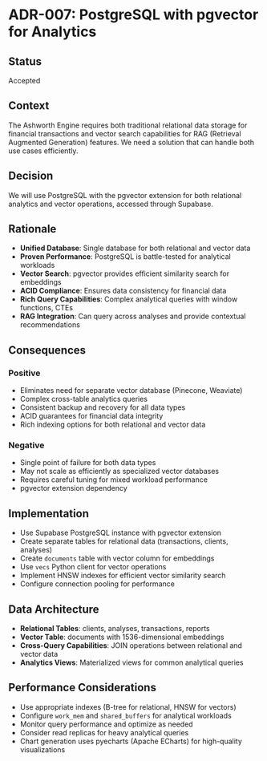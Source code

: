 # ADR-007: PostgreSQL with pgvector for Analytics

## Status
Accepted

## Context
The Ashworth Engine requires both traditional relational data storage for financial transactions and vector search capabilities for RAG (Retrieval Augmented Generation) features. We need a solution that can handle both use cases efficiently.

## Decision
We will use PostgreSQL with the pgvector extension for both relational analytics and vector operations, accessed through Supabase.

## Rationale
- **Unified Database**: Single database for both relational and vector data
- **Proven Performance**: PostgreSQL is battle-tested for analytical workloads
- **Vector Search**: pgvector provides efficient similarity search for embeddings
- **ACID Compliance**: Ensures data consistency for financial data
- **Rich Query Capabilities**: Complex analytical queries with window functions, CTEs
- **RAG Integration**: Can query across analyses and provide contextual recommendations

## Consequences
### Positive
- Eliminates need for separate vector database (Pinecone, Weaviate)
- Complex cross-table analytics queries
- Consistent backup and recovery for all data types
- ACID guarantees for financial data integrity
- Rich indexing options for both relational and vector data

### Negative
- Single point of failure for both data types
- May not scale as efficiently as specialized vector databases
- Requires careful tuning for mixed workload performance
- pgvector extension dependency

## Implementation
- Use Supabase PostgreSQL instance with pgvector extension
- Create separate tables for relational data (transactions, clients, analyses)
- Create `documents` table with vector column for embeddings
- Use `vecs` Python client for vector operations
- Implement HNSW indexes for efficient vector similarity search
- Configure connection pooling for performance

## Data Architecture
- **Relational Tables**: clients, analyses, transactions, reports
- **Vector Table**: documents with 1536-dimensional embeddings
- **Cross-Query Capabilities**: JOIN operations between relational and vector data
- **Analytics Views**: Materialized views for common analytical queries

## Performance Considerations
- Use appropriate indexes (B-tree for relational, HNSW for vectors)
- Configure `work_mem` and `shared_buffers` for analytical workloads
- Monitor query performance and optimize as needed
- Consider read replicas for heavy analytical queries
- Chart generation uses pyecharts (Apache ECharts) for high-quality visualizations